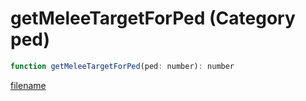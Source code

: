 # getMeleeTargetForPed (Category ped)

```js
function getMeleeTargetForPed(ped: number): number
```

[filename](getMeleeTargetForPed_m.md ':include')